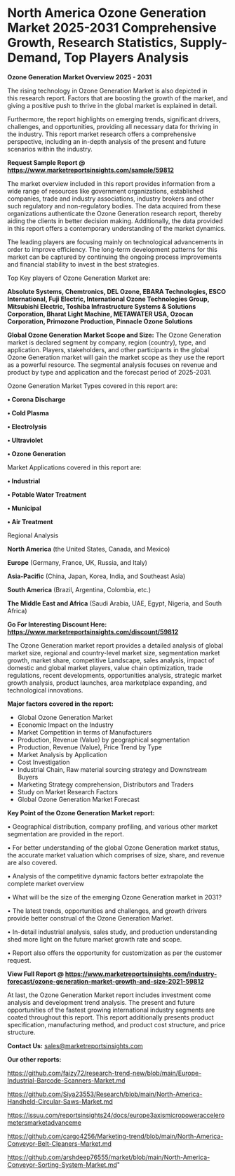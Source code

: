 # North America Ozone Generation Market 2025-2031 Comprehensive Growth, Research Statistics, Supply-Demand,  Top Players Analysis

<Strong> Ozone Generation Market Overview 2025 - 2031</strong>

The rising technology in Ozone Generation Market is also depicted in this research report. Factors that are boosting the growth of the market, and giving a positive push to thrive in the global market is explained in detail.

Furthermore, the report highlights on emerging trends, significant drivers, challenges, and opportunities, providing all necessary data for thriving in the industry. This report market research offers a comprehensive perspective, including an in-depth analysis of the present and future scenarios within the industry.

<strong>Request Sample Report @ <a href=https://www.marketreportsinsights.com/sample/59812>https://www.marketreportsinsights.com/sample/59812</a></strong>

The market overview included in this report provides information from a wide range of resources like government organizations, established companies, trade and industry associations, industry brokers and other such regulatory and non-regulatory bodies. The data acquired from these organizations authenticate the Ozone Generation research report, thereby aiding the clients in better decision making. Additionally, the data provided in this report offers a contemporary understanding of the market dynamics.

The leading players are focusing mainly on technological advancements in order to improve efficiency. The long-term development patterns for this market can be captured by continuing the ongoing process improvements and financial stability to invest in the best strategies.

Top Key players of Ozone Generation Market are:

<strong>Absolute Systems, Chemtronics, DEL Ozone, EBARA Technologies, ESCO International, Fuji Electric, International Ozone Technologies Group, Mitsubishi Electric, Toshiba Infrastructure Systems & Solutions Corporation, Bharat Light Machine, METAWATER USA, Ozocan Corporation, Primozone Production, Pinnacle Ozone Solutions</strong>

<strong><b>Global Ozone Generation Market Scope and Size:</b></strong>
The Ozone Generation market is declared segment by company, region (country), type, and application. Players, stakeholders, and other participants in the global Ozone Generation market will gain the market scope as they use the report as a powerful resource. The segmental analysis focuses on revenue and product by type and application and the forecast period of 2025-2031.

Ozone Generation Market Types covered in this report are:

<strong>• Corona Discharge

• Cold Plasma

• Electrolysis

• Ultraviolet

• Ozone Generation</strong>

Market Applications covered in this report are:

<strong>• Industrial

• Potable Water Treatment

• Municipal

• Air Treatment</strong> 

Regional Analysis

<strong>North America</strong> (the United States, Canada, and Mexico)

<strong>Europe</strong> (Germany, France, UK, Russia, and Italy)

<strong>Asia-Pacific</strong> (China, Japan, Korea, India, and Southeast Asia)

<strong>South America</strong> (Brazil, Argentina, Colombia, etc.)

<strong>The Middle East and Africa</strong> (Saudi Arabia, UAE, Egypt, Nigeria, and South Africa)

<strong>Go For Interesting Discount Here: <a href=https://www.marketreportsinsights.com/discount/59812>https://www.marketreportsinsights.com/discount/59812</a></strong>

The Ozone Generation market report provides a detailed analysis of global market size, regional and country-level market size, segmentation market growth, market share, competitive Landscape, sales analysis, impact of domestic and global market players, value chain optimization, trade regulations, recent developments, opportunities analysis, strategic market growth analysis, product launches, area marketplace expanding, and technological innovations.

<strong><b>Major factors covered in the report:</b></strong>
<ul>
  <li>Global Ozone Generation Market </li>
  <li>Economic Impact on the Industry</li>
  <li>Market Competition in terms of Manufacturers</li>
  <li>Production, Revenue (Value) by geographical segmentation</li>
  <li>Production, Revenue (Value), Price Trend by Type</li>
  <li>Market Analysis by Application</li>
  <li>Cost Investigation</li>
  <li>Industrial Chain, Raw material sourcing strategy and Downstream Buyers</li>
  <li>Marketing Strategy comprehension, Distributors and Traders</li>
  <li>Study on Market Research Factors</li>
  <li>Global Ozone Generation Market Forecast</li>
</ul>

<strong><b>Key Point of the Ozone Generation Market report:</b></strong>

• Geographical distribution, company profiling, and various other market segmentation are provided in the report.

• For better understanding of the global Ozone Generation market status, the accurate market valuation which comprises of size, share, and revenue are also covered.

• Analysis of the competitive dynamic factors better extrapolate the complete market overview

• What will be the size of the emerging Ozone Generation market in 2031?

• The latest trends, opportunities and challenges, and growth drivers provide better construal of the Ozone Generation Market.

• In-detail industrial analysis, sales study, and production understanding shed more light on the future market growth rate and scope.

• Report also offers the opportunity for customization as per the customer request.

<strong><b>View Full Report @ <a href=https://www.marketreportsinsights.com/industry-forecast/ozone-generation-market-growth-and-size-2021-59812>https://www.marketreportsinsights.com/industry-forecast/ozone-generation-market-growth-and-size-2021-59812</a></b></strong>


At last, the Ozone Generation Market report includes investment come analysis and development trend analysis. The present and future opportunities of the fastest growing international industry segments are coated throughout this report. This report additionally presents product specification, manufacturing method, and product cost structure, and price structure.

<strong>Contact Us:</strong>
sales@marketreportsinsights.com

<strong>Our other reports:</strong>

<a href=https://github.com/faizy72/research-trend-new/blob/main/Europe-Industrial-Barcode-Scanners-Market.md>https://github.com/faizy72/research-trend-new/blob/main/Europe-Industrial-Barcode-Scanners-Market.md</a>

<a href=https://github.com/Siya23553/Research/blob/main/North-America-Handheld-Circular-Saws-Market.md>https://github.com/Siya23553/Research/blob/main/North-America-Handheld-Circular-Saws-Market.md</a>

<a href=https://issuu.com/reportsinsights24/docs/europe3axismicropoweraccelerometersmarketadvanceme>https://issuu.com/reportsinsights24/docs/europe3axismicropoweraccelerometersmarketadvanceme</a>

<a href=https://github.com/cargo4256/Marketing-trend/blob/main/North-America-Conveyor-Belt-Cleaners-Market.md>https://github.com/cargo4256/Marketing-trend/blob/main/North-America-Conveyor-Belt-Cleaners-Market.md</a>

<a href=https://github.com/arshdeep76555/market/blob/main/North-America-Conveyor-Sorting-System-Market.md>https://github.com/arshdeep76555/market/blob/main/North-America-Conveyor-Sorting-System-Market.md</a>"
